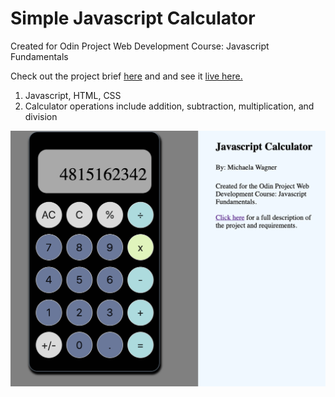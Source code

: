 
<h1>Simple Javascript Calculator</h1>
<p>Created for Odin Project Web Development Course: Javascript Fundamentals</p>
<p>Check out the project brief <a href="https://www.theodinproject.com/lessons/calculator">here</a> and and see it <a href="https://mickywagner.github.io/javascript-calculator/">live here.</a></p>
  
<ol>
<li>Javascript, HTML, CSS</li>
<li>Calculator operations include addition, subtraction, multiplication, and division</li>
</ol>

<img src="image.png">
